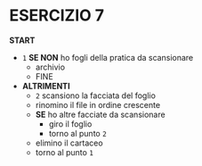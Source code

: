 # ESERCIZIO 7

**START**
- `1` **SE NON**  ho fogli della pratica da scansionare
    - archivio
    - FINE
- **ALTRIMENTI**
    - `2` scansiono la facciata del foglio
    - rinomino il file in ordine crescente
    - **SE** ho altre facciate da scansionare
        - giro il foglio
        - torno al punto `2`
    - elimino il cartaceo
    - torno al punto `1`